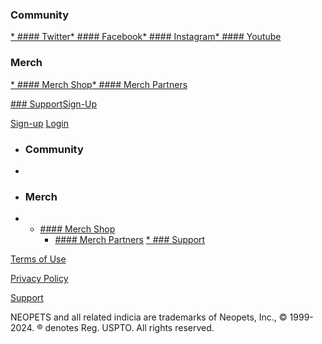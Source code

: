 [](https://www.neopets.com/index.phtml)

### Community

[* #### Twitter](https://twitter.com/neopets)[* #### Facebook](https://www.facebook.com/Neopets/)[* #### Instagram](https://www.instagram.com/neopetsofficialaccount/)[* #### Youtube](https://www.youtube.com/user/TeamNeopets)

### Merch

[* #### Merch Shop](https://neopetsshop.com/)[* #### Merch Partners](https://www.neopets.com/shopping/index.phtml)

[### Support](https://support.neopets.com/)[Sign-Up](https://www.neopets.com/signup/index.phtml)

[Sign-up](https://www.neopets.com/signup/index.phtml) [Login](https://www.neopets.com/login/)

* ### Community
    
* [](https://twitter.com/neopets)[](https://www.facebook.com/Neopets/)[](https://www.instagram.com/neopetsofficialaccount/)[](https://www.youtube.com/user/TeamNeopets)
* ### Merch
    
* * [#### Merch Shop](https://neopetsshop.com/)
    * [#### Merch Partners](https://www.neopets.com/shopping/index.phtml)
[* ### Support](https://support.neopets.com/)

 

[](https://twitter.com/Neopets)[](https://www.facebook.com/Neopets/)[](https://www.instagram.com/neopetsofficialaccount/?hl=en)[](https://www.youtube.com/user/TeamNeopets)

[Terms of Use](https://www.neopets.com/terms.phtml)

[Privacy Policy](https://www.neopets.com/privacy.phtml)

[Support](https://support.neopets.com/)

NEOPETS and all related indicia are trademarks of Neopets, Inc., © 1999-2024. ® denotes Reg. USPTO. All rights reserved.